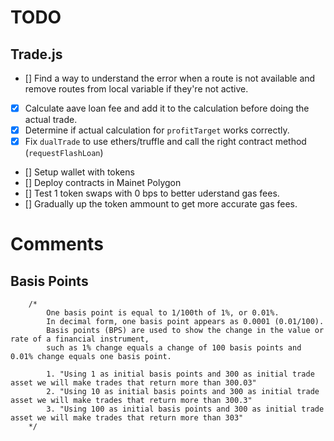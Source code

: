 # TODO

## Trade.js

-   [] Find a way to understand the error when a route is not available and remove routes from local variable if they're not active.
-   [x] Calculate aave loan fee and add it to the calculation before doing the actual trade.
-   [x] Determine if actual calculation for `profitTarget` works correctly.
-   [x] Fix `dualTrade` to use ethers/truffle and call the right contract method (`requestFlashLoan`)
-   [] Setup wallet with tokens
-   [] Deploy contracts in Mainet Polygon
-   [] Test 1 token swaps with 0 bps to better uderstand gas fees.
-   [] Gradually up the token ammount to get more accurate gas fees.

# Comments

## Basis Points

        /*
            One basis point is equal to 1/100th of 1%, or 0.01%.
            In decimal form, one basis point appears as 0.0001 (0.01/100).
            Basis points (BPS) are used to show the change in the value or rate of a financial instrument,
            such as 1% change equals a change of 100 basis points and 0.01% change equals one basis point.

            1. "Using 1 as initial basis points and 300 as initial trade asset we will make trades that return more than 300.03"
            2. "Using 10 as initial basis points and 300 as initial trade asset we will make trades that return more than 300.3"
            3. "Using 100 as initial basis points and 300 as initial trade asset we will make trades that return more than 303"
        */
